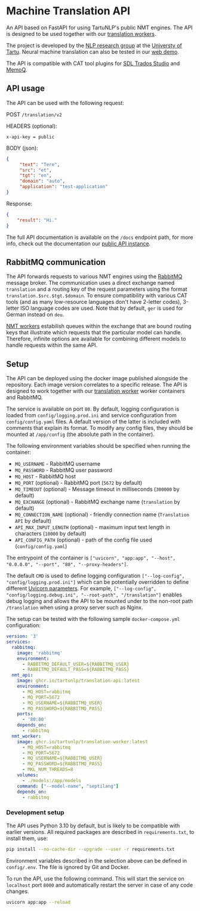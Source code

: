 # Machine Translation API

An API based on FastAPI for using TartuNLP's public NMT engines. The API is designed to be used together with our
[translation workers](https://github.com/TartuNLP/translation-worker).

The project is developed by the [NLP research group](https://tartunlp.ai) at the [Universty of Tartu](https://ut.ee).
Neural machine translation can also be tested in our [web demo](https://translate.ut.ee/).

The API is compatible with CAT tool plugins for [SDL Trados Studio](https://github.com/TartuNLP/SDL-Neurotolge-Plugin)
and [MemoQ](https://github.com/TartuNLP/MemoQ-Neurotolge-Plugin).

## API usage

The API can be used with the following request:

POST `/translation/v2`

HEADERS (optional):

```
x-api-key = public
```

BODY (json):

``` json
{
     "text": "Tere",
     "src": "et",
     "tgt": "en",
     "domain": "auto",
     "application": "test-application"
}
```

Response:

``` json
{
    "result": "Hi."
}
```

The full API documentation is available on the `/docs` endpoint path, for more info, check out the documentation
our [public API instance](https://api.tartunlp.ai/translation/docs).

## RabbitMQ communication

The API forwards requests to various NMT engines using the [RabbitMQ](https://rabbitmq.com) message broker. The
communication uses a direct exchange named `translation` and a routing key of the request parameters using the format
`translation.$src.$tgt.$domain`. To ensure compatibility with various CAT tools (and as many low-resource languages
don't have 2-letter codes), 3-letter ISO language codes are used. Note that by default, `ger` is used for German instead
on `deu`.

[NMT workers](https://github.com/TartuNLP/translation-worker)
estabilish queues within the exchange that are bound routing keys that illustrate which requests that the particular
model can handle. Therefore, infinite options are available for combining different models to handle requests within the
same API.

## Setup

The API can be deployed using the docker image published alongside the repository. Each image version correlates to a
specific release. The API is designed to work together with our
[translation worker](https://github.com/TartuNLP/translation-worker) worker containers and RabbitMQ.

The service is available on port `80`. By default, logging configuration is loaded from `config/logging.prod.ini` and
service configuration from `config/config.yaml` files. A default version of the latter is included with comments that
explain its format. To modify any config files, they should be mounted at `/app/config` (the absolute path in the
container).

The following environment variables should be specified when running the container:

- `MQ_USERNAME` - RabbitMQ username
- `MQ_PASSWORD` - RabbitMQ user password
- `MQ_HOST` - RabbitMQ host
- `MQ_PORT` (optional) - RabbitMQ port (`5672` by default)
- `MQ_TIMEOUT` (optional) - Message timeout in milliseconds (`300000` by default)
- `MQ_EXCHANGE` (optional) - RabbitMQ exchange name (`translation` by default)
- `MQ_CONNECTION_NAME` (optional) - friendly connection name (`Translation API` by default)
- `API_MAX_INPUT_LENGTH` (optional) - maximum input text length in characters (`10000` by default)
- `API_CONFIG_PATH` (optional) - path of the config file used (`config/config.yaml`)

The entrypoint of the container is `["uvicorn", "app:app", "--host", "0.0.0.0", "--port", "80", "--proxy-headers"]`.

The default `CMD` is used to define logging configuration `["--log-config", "config/logging.prod.ini"]` which can be
potentially overridden to define different [Uvicorn parameters](https://www.uvicorn.org/deployment/). For example,
`["--log-config", "config/logging.debug.ini", "--root-path", "/translation"]` enables debug logging and allows the API
to be mounted under to the non-root path `/translation` when using a proxy server such as Nginx.

The setup can be tested with the following sample `docker-compose.yml` configuration:

``` yaml
version: '3'
services:
  rabbitmq:
    image: 'rabbitmq'
    environment:
      - RABBITMQ_DEFAULT_USER=${RABBITMQ_USER}
      - RABBITMQ_DEFAULT_PASS=${RABBITMQ_PASS}
  nmt_api:
    image: ghcr.io/tartunlp/translation-api:latest
    environment:
      - MQ_HOST=rabbitmq
      - MQ_PORT=5672
      - MQ_USERNAME=${RABBITMQ_USER}
      - MQ_PASSWORD=${RABBITMQ_PASS}
    ports:
      - '80:80'
    depends_on:
      - rabbitmq
  nmt_worker:
    image: ghcr.io/tartunlp/translation-worker:latest
      - MQ_HOST=rabbitmq
      - MQ_PORT=5672
      - MQ_USERNAME=${RABBITMQ_USER}
      - MQ_PASSWORD=${RABBITMQ_PASS}
      - MKL_NUM_THREADS=8
    volumes:
      - ./models:/app/models
    command: ["--model-name", "septilang"]
    depends_on:
      - rabbitmq
```

### Development setup

The API uses Python 3.10 by default, but is likely to be compatible with earlier versions. All required packages are
described in `requirements.txt`, to install them, use:

``` bash
pip install --no-cache-dir --upgrade --user -r requirements.txt
```

Environment variables described in the selection above can be defined in `config/.env`. The file is ignored by Git and
Docker.

To run the API, use the following command. This will start the service on `localhost` port `8000` and automatically
restart the server in case of any code changes.

``` bash
uvicorn app:app --reload
```